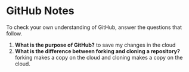# GitHub Notes

To check your own understanding of GitHub, answer the questions that follow.

1. **What is the purpose of GitHub?** to save my changes in the cloud
1. **What is the difference between forking and cloning a repository?** forking makes a copy on the cloud and cloning makes a copy on the cloud.